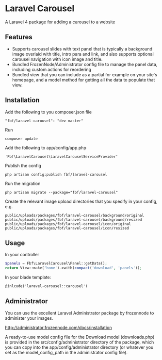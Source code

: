 Laravel Carousel
================

A Laravel 4 package for adding a carousel to a website

## Features

* Supports carousel slides with text panel that is typically a background image overlaid with title, intro para and
link, and also supports optional carousel navigation with icon image and title.
* Bundled FrozenNode/Administrator config file to manage the panel data, including custom actions for reordering
* Bundled view that you can include as a partial for example on your site's homepage, and a model method for getting
all the data to populate that view.

## Installation

Add the following to you composer.json file

    "fbf/laravel-carousel": "dev-master"

Run

    composer update

Add the following to app/config/app.php

    'Fbf\LaravelCarousel\LaravelCarouselServiceProvider'

Publish the config

    php artisan config:publish fbf/laravel-carousel

Run the migration

    php artisan migrate --package="fbf/laravel-carousel"

Create the relevant image upload directories that you specify in your config, e.g.

    public/uploads/packages/fbf/laravel-carousel/background/original
    public/uploads/packages/fbf/laravel-carousel/background/resized
    public/uploads/packages/fbf/laravel-carousel/icon/original
    public/uploads/packages/fbf/laravel-carousel/icon/resized

## Usage

In your controller

```php
$panels = Fbf\LaravelCarousel\Panel::getData();
return View::make('home')->with(compact('download', 'panels'));
```

In your blade template:

```html
@inlcude('laravel-carousel::carousel')
```

## Administrator

You can use the excellent Laravel Administrator package by frozennode to administer your images.

http://administrator.frozennode.com/docs/installation

A ready-to-use model config file for the Download model (downloads.php) is provided in the src/config/administrator directory of the package, which you can copy into the app/config/administrator directory (or whatever you set as the model_config_path in the administrator config file).